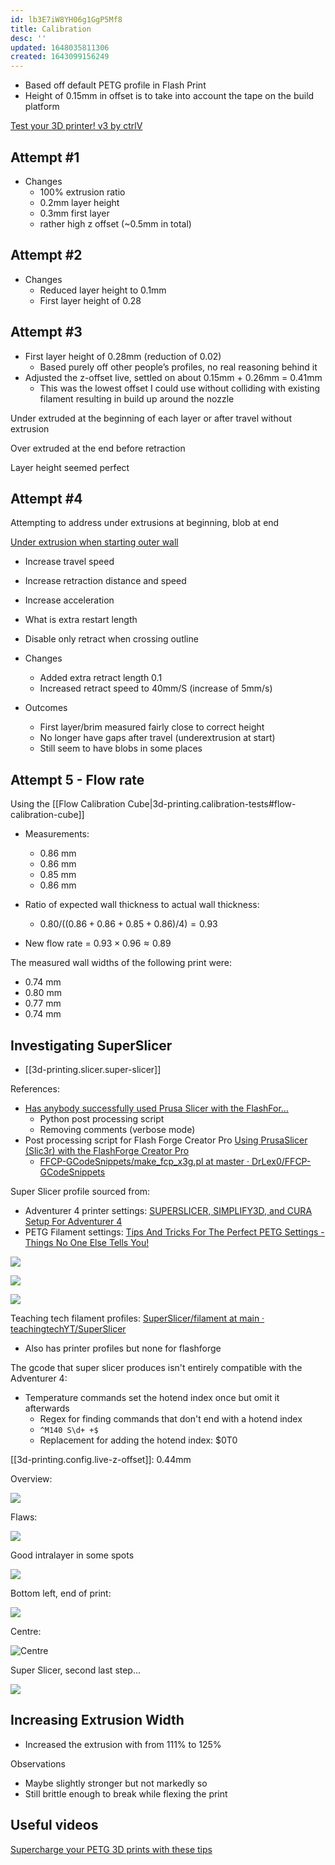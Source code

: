 ```yaml
---
id: lb3E7iW8YH06g1GgP5Mf8
title: Calibration
desc: ''
updated: 1648035811306
created: 1643099156249
---
```


- Based off default PETG profile in Flash Print
- Height of 0.15mm in offset is to take into account the tape on the build platform

[Test your 3D printer! v3 by ctrlV](https://www.thingiverse.com/thing:1363023/files)

## Attempt #1

- Changes
  - 100% extrusion ratio
  - 0.2mm layer height
  - 0.3mm first layer
  - rather high z offset (~0.5mm in total)

## Attempt #2

- Changes
  - Reduced layer height to 0.1mm
  - First layer height of 0.28

## Attempt #3

- First layer height of 0.28mm (reduction of 0.02)
  - Based purely off other people’s profiles, no real reasoning behind it
- Adjusted the z-offset live, settled on about 0.15mm + 0.26mm = 0.41mm
  - This was the lowest offset I could use without colliding with existing filament resulting in build up around the nozzle

Under extruded at the beginning of each layer or after travel without extrusion

Over extruded at the end before retraction

Layer height seemed perfect

## Attempt #4

Attempting to address under extrusions at beginning, blob at end

[Under extrusion when starting outer wall](https://3dprinting.stackexchange.com/a/10710)

- Increase travel speed
- Increase retraction distance and speed
- Increase acceleration
- What is extra restart length
- Disable only retract when crossing outline

- Changes
  - Added extra retract length 0.1
  - Increased retract speed to 40mm/S (increase of 5mm/s)

- Outcomes
  - First layer/brim measured fairly close to correct height
  - No longer have gaps after travel (underextrusion at start)
  - Still seem to have blobs in some places

## Attempt 5 - Flow rate

Using the [[Flow Calibration Cube|3d-printing.calibration-tests#flow-calibration-cube]]

- Measurements:

  - 0.86 mm
  - 0.86 mm
  - 0.85 mm
  - 0.86 mm

- Ratio of expected wall thickness to actual wall thickness:
  - $0.80/((0.86 +0.86 + 0.85 + 0.86)/4) = 0.93$
- New flow rate = $0.93 \times 0.96 \approx 0.89$

The measured wall widths of the following print were:

- 0.74 mm
- 0.80 mm
- 0.77 mm
- 0.74 mm


## Investigating SuperSlicer

- [[3d-printing.slicer.super-slicer]]

References:

- [Has anybody successfully used Prusa Slicer with the FlashFor...](https://forum.prusaprinters.org/forum/prusaslicer/has-anybody-successfully-used-prusa-slicer-with-the-flashforge-adventurer-3/)
  - Python post processing script
  - Removing comments (verbose mode)
- Post processing script for Flash Forge Creator Pro [Using PrusaSlicer (Slic3r) with the FlashForge Creator Pro](https://www.dr-lex.be/software/ffcp-slic3r-profiles.html#using)
  - [FFCP-GCodeSnippets/make_fcp_x3g.pl at master · DrLex0/FFCP-GCodeSnippets](https://github.com/DrLex0/FFCP-GCodeSnippets/blob/master/make_fcp_x3g.pl)

Super Slicer profile sourced from:

- Adventurer 4 printer settings: [SUPERSLICER, SIMPLIFY3D, and CURA Setup For Adventurer 4](https://www.youtube.com/watch?v=QMkjMrHNxME)
- PETG Filament settings: [Tips And Tricks For The Perfect PETG Settings - Things No One Else Tells You!](https://www.youtube.com/watch?v=FTos-G1QXeE)

![](assets/images/2022-03-19-17-50-12.png)

![](/assets/images/2022-03-19-17-50-22.png)

![](/assets/images/2022-03-19-17-50-50.png)


Teaching tech filament profiles: [SuperSlicer/filament at main · teachingtechYT/SuperSlicer](https://github.com/teachingtechYT/SuperSlicer/tree/main/filament)
  - Also has printer profiles but none for flashforge

The gcode that super slicer produces isn't entirely compatible with the Adventurer 4:

- Temperature commands set the hotend index once but omit it afterwards
  - Regex for finding commands that don't end with a hotend index
  - `^M140 S\d+ +$`
  - Replacement for adding the hotend index: $0T0



[[3d-printing.config.live-z-offset]]: 0.44mm

Overview:

![](assets/images/2022-03-20-12-35-15.png)

Flaws:

![](assets/images/2022-03-20-12-36-12.png)

Good intralayer in some spots

![](assets/images/2022-03-20-12-42-33.png)

Bottom left, end of print:

![](assets/images/2022-03-20-12-42-12.png)

Centre:

![Centre](assets/images/2022-03-20-12-37-01.png)

Super Slicer, second last step...

![](assets/images/2022-03-20-12-40-56.png)


## Increasing Extrusion Width

- Increased the extrusion with from 111% to 125%

Observations

- Maybe slightly stronger but not markedly so
- Still brittle enough to break while flexing the print


## Useful videos

[Supercharge your PETG 3D prints with these tips](https://www.youtube.com/watch?v=T3Y0atseU9k)